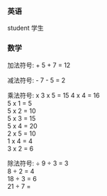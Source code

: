 ### 英语
student               学生 


### 数学

加法符号: +             5 + 7 = 12

减法符号: -             7 - 5 = 2

乘法符号: x             3 x 5 = 15
                       4 x 4 = 16       
                       5 x 1 = 5       
                       5 x 2 = 10       
                       5 x 3 = 15      
                       5 x 4 = 20       
                       2 x 5 = 10       
                       1 x 4 = 4       
                       3 x 2 = 6       

除法符号: ÷             9 ÷ 3 = 3            
                       8 ÷ 2 = 4    
                       18 ÷ 3 = 6        
                        21 ÷ 7 = 

